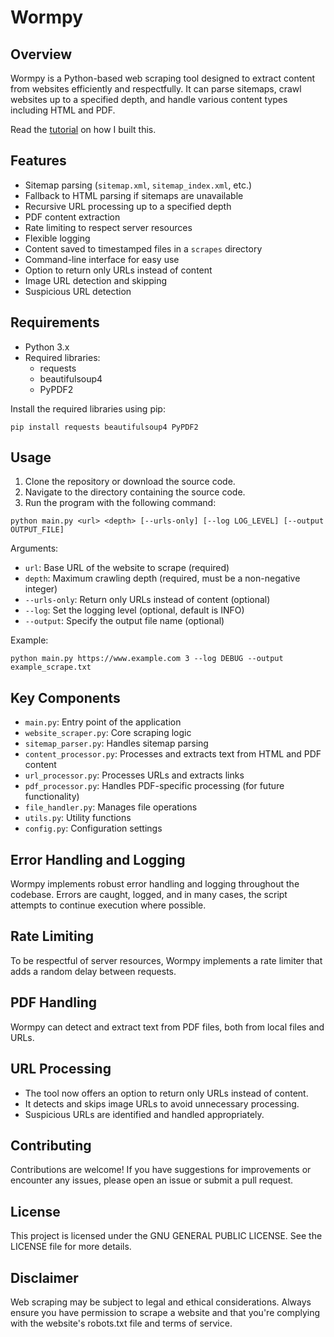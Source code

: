 # Wormpy

## Overview

Wormpy is a Python-based web scraping tool designed to extract content from websites efficiently and respectfully. It can parse sitemaps, crawl websites up to a specified depth, and handle various content types including HTML and PDF.

Read the [tutorial](https://medium.com/@aalapdavjekar/7-lessons-i-learned-while-writing-code-with-ai-b59414181da6) on how I built this.

## Features

- Sitemap parsing (`sitemap.xml`, `sitemap_index.xml`, etc.)
- Fallback to HTML parsing if sitemaps are unavailable
- Recursive URL processing up to a specified depth
- PDF content extraction
- Rate limiting to respect server resources
- Flexible logging
- Content saved to timestamped files in a `scrapes` directory
- Command-line interface for easy use
- Option to return only URLs instead of content
- Image URL detection and skipping
- Suspicious URL detection

## Requirements

- Python 3.x
- Required libraries:
  - requests
  - beautifulsoup4
  - PyPDF2

Install the required libraries using pip:

```
pip install requests beautifulsoup4 PyPDF2
```

## Usage

1. Clone the repository or download the source code.
2. Navigate to the directory containing the source code.
3. Run the program with the following command:

```
python main.py <url> <depth> [--urls-only] [--log LOG_LEVEL] [--output OUTPUT_FILE]
```

Arguments:
- `url`: Base URL of the website to scrape (required)
- `depth`: Maximum crawling depth (required, must be a non-negative integer)
- `--urls-only`: Return only URLs instead of content (optional)
- `--log`: Set the logging level (optional, default is INFO)
- `--output`: Specify the output file name (optional)

Example:
```
python main.py https://www.example.com 3 --log DEBUG --output example_scrape.txt
```

## Key Components

- `main.py`: Entry point of the application
- `website_scraper.py`: Core scraping logic
- `sitemap_parser.py`: Handles sitemap parsing
- `content_processor.py`: Processes and extracts text from HTML and PDF content
- `url_processor.py`: Processes URLs and extracts links
- `pdf_processor.py`: Handles PDF-specific processing (for future functionality)
- `file_handler.py`: Manages file operations
- `utils.py`: Utility functions
- `config.py`: Configuration settings

## Error Handling and Logging

Wormpy implements robust error handling and logging throughout the codebase. Errors are caught, logged, and in many cases, the script attempts to continue execution where possible.

## Rate Limiting

To be respectful of server resources, Wormpy implements a rate limiter that adds a random delay between requests.

## PDF Handling

Wormpy can detect and extract text from PDF files, both from local files and URLs.

## URL Processing

- The tool now offers an option to return only URLs instead of content.
- It detects and skips image URLs to avoid unnecessary processing.
- Suspicious URLs are identified and handled appropriately.

## Contributing

Contributions are welcome! If you have suggestions for improvements or encounter any issues, please open an issue or submit a pull request.

## License

This project is licensed under the GNU GENERAL PUBLIC LICENSE. See the LICENSE file for more details.

## Disclaimer

Web scraping may be subject to legal and ethical considerations. Always ensure you have permission to scrape a website and that you're complying with the website's robots.txt file and terms of service.